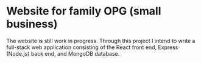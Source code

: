 # Website for family OPG (small business)

The website is still work in progress. Through this project I intend to write a full-stack web application consisting of the React front end, Express (Node.js) back end, and MongoDB database.
